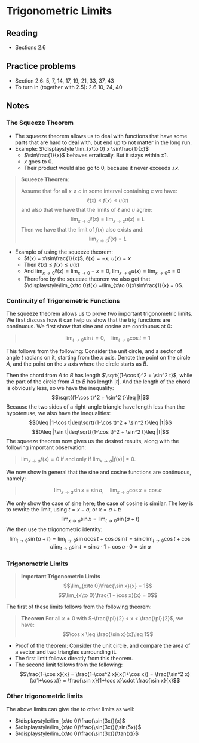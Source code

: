 # Trigonometric Limits

## Reading

- Sections 2.6

## Practice problems

- Section 2.6: 5, 7, 14, 17, 19, 21, 33, 37, 43
- To turn in (together with 2.5): 2.6 10, 24, 40

## Notes

### The Squeeze Theorem

- The squeeze theorem allows us to deal with functions that have some parts that are hard to deal with, but end up to not matter in the long run.
- Example: $\displaystyle \lim_{x\to 0} x \sin\frac{1}{x}$
    - $\sin\frac{1}{x}$ behaves erratically. But it stays within $\pm 1$.
    - $x$ goes to $0$.
    - Their product would also go to $0$, because it never exceeds $\pm x$.

> **Squeeze Theorem**:
>
> Assume that for all $x\neq c$ in some interval containing $c$ we have:
> $$\ell(x) \leq f(x) \leq u(x)$$
> and also that we have that the limits of $\ell$ and $u$ agree:
> $$\lim_{x\to c}\ell(x) = \lim_{x\to c}u(x) = L$$
> Then we have that the limit of $f(x)$ also exists and:
> $$\lim_{x\to c}f(x) = L$$

- Example of using the squeeze theorem:
    - $f(x) = x\sin\frac{1}{x}$, $\ell(x) = -x$, $u(x) = x$
    - Then $\ell(x) \leq f(x) \leq u(x)$
    - And $\displaystyle\lim_{x\to 0}\ell(x) =  \lim_{x\to 0}-x = 0$, $\displaystyle\lim_{x\to 0}u(x) =  \lim_{x\to 0}x = 0$
    - Therefore by the squeeze theorem we also get that $\displaystyle\lim_{x\to 0}f(x) =\lim_{x\to 0}x\sin\frac{1}{x} = 0$.

###  Continuity of Trigonometric Functions

The squeeze theorem allows us to prove two important trigonometric limits. We first discuss how it can help us show that the trig functions are continuous. We first show that sine and cosine are continuous at $0$:

> $$\lim_{t\to 0}\sin t = 0,\quad \lim_{t\to 0}\cos t = 1$$

This follows from the following: Consider the unit circle, and a sector of angle $t$ radians on it, starting from the $x$ axis. Denote the point on the circle $A$, and the point on the $x$ axis where the circle starts as $B$.

Then the chord from $A$ to $B$ has length $\sqrt{(1-\cos t)^2 + \sin^2 t}$, while the part of the circle from $A$ to $B$ has length $|t|$. And the length of the chord is obviously less, so we have the inequality:
$$\sqrt{(1-\cos t)^2 + \sin^2 t}\leq |t|$$
Because the two sides of a right-angle triangle have length less than the hypotenuse, we also have the inequalities:
$$0\leq |1-\cos t|\leq\sqrt{(1-\cos t)^2 + \sin^2 t}\leq |t|$$
$$0\leq |\sin t|\leq\sqrt{(1-\cos t)^2 + \sin^2 t}\leq |t|$$
The squeeze theorem now gives us the desired results, along with the following important observation:

> $\lim_{x\to a}f(x) = 0$ if and only if $\lim_{x\to a}|f(x)| = 0$.

We now show in general that the sine and cosine functions are continuous, namely:

> $$\lim_{x\to a}\sin x = \sin a,\quad \lim_{x\to a}\cos x = \cos a$$

We only show the case of sine here; the case of cosine is similar. The key is to rewrite the limit, using $t = x-a$, or $x=a+t$:
$$\lim_{x\to a}\sin x = \lim_{t\to 0} \sin(a+t)$$
We then use the trigonometric identity:
$$\lim_{t\to 0} \sin(a+t) = \lim_{t\to 0} \sin a \cos t + \cos a \sin t = \sin a \lim_{t\to 0}\cos t + \cos a\lim_{t\to 0} \sin t = \sin a\cdot 1 + \cos a \cdot 0 = \sin a$$

### Trigonometric Limits

> **Important Trigonometric Limits**
> $$\lim_{x\to 0}\frac{\sin x}{x} = 1$$
> $$\lim_{x\to 0}\frac{1 - \cos x}{x} = 0$$

The first of these limits follows from the following theorem:

> **Theorem**
> For all $x\neq 0$ with $-\frac{\pi}{2} < x < \frac{\pi}{2}$, we have:
> $$\cos x \leq \frac{\sin x}{x}\leq 1$$

- Proof of the theorem: Consider the unit circle, and compare the area of a sector and two triangles surrounding it.
- The first limit follows directly from this theorem.
- The second limit follows from the following:
    $$\frac{1-\cos x}{x} = \frac{1-\cos^2 x}{x(1+\cos x)} = \frac{\sin^2 x}{x(1+\cos x)} = \frac{\sin x}{1+\cos x}\cdot \frac{\sin x}{x}$$

### Other trigonometric limits

The above limits can give rise to other limits as well:

- $\displaystyle\lim_{x\to 0}\frac{\sin(3x)}{x}$
- $\displaystyle\lim_{x\to 0}\frac{\sin(3x)}{\sin(5x)}$
- $\displaystyle\lim_{x\to 0}\frac{\sin(3x)}{\tan(x)}$
